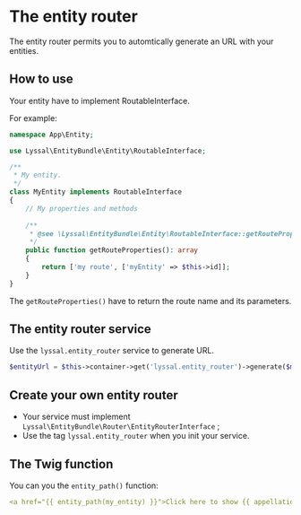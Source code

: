 # The entity router

The entity router permits you to automtically generate an URL with your entities.

## How to use

Your entity have to implement RoutableInterface.

For example:

```php
namespace App\Entity;

use Lyssal\EntityBundle\Entity\RoutableInterface;

/**
 * My entity.
 */
class MyEntity implements RoutableInterface
{
    // My properties and methods
    
    /**
     * @see \Lyssal\EntityBundle\Entity\RoutableInterface::getRouteProperties()
     */
    public function getRouteProperties(): array
    {
        return ['my route', ['myEntity' => $this->id]];
    }
}
```

The `getRouteProperties()` have to return the route name and its parameters.


## The entity router service

Use the `lyssal.entity_router` service to generate URL.

```php
$entityUrl = $this->container->get('lyssal.entity_router')->generate($myEntity);
```


## Create your own entity router

* Your service must implement `Lyssal\EntityBundle\Router\EntityRouterInterface` ;
* Use the tag `lyssal.entity_router` when you init your service.


## The Twig function

You can you the `entity_path()` function:

```yaml
<a href="{{ entity_path(my_entity) }}">Click here to show {{ appellation(my_entity) }}</a>
```
